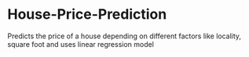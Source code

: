 # House-Price-Prediction
Predicts the price of a house depending on different factors like locality, square foot and uses linear regression model
